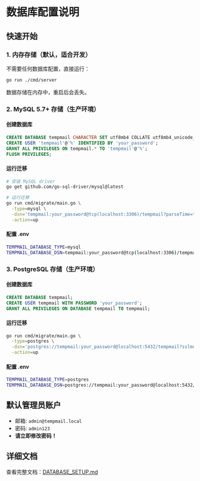 # 数据库配置说明

## 快速开始

### 1. 内存存储（默认，适合开发）

不需要任何数据库配置，直接运行：

```bash
go run ./cmd/server
```

数据存储在内存中，重启后会丢失。

### 2. MySQL 5.7+ 存储（生产环境）

#### 创建数据库
```sql
CREATE DATABASE tempmail CHARACTER SET utf8mb4 COLLATE utf8mb4_unicode_ci;
CREATE USER 'tempmail'@'%' IDENTIFIED BY 'your_password';
GRANT ALL PRIVILEGES ON tempmail.* TO 'tempmail'@'%';
FLUSH PRIVILEGES;
```

#### 运行迁移
```bash
# 安装 MySQL driver
go get github.com/go-sql-driver/mysql@latest

# 运行迁移
go run cmd/migrate/main.go \
  -type=mysql \
  -dsn='tempmail:your_password@tcp(localhost:3306)/tempmail?parseTime=true&charset=utf8mb4' \
  -action=up
```

#### 配置 .env
```bash
TEMPMAIL_DATABASE_TYPE=mysql
TEMPMAIL_DATABASE_DSN=tempmail:your_password@tcp(localhost:3306)/tempmail?parseTime=true&charset=utf8mb4
```

### 3. PostgreSQL 存储（生产环境）

#### 创建数据库
```sql
CREATE DATABASE tempmail;
CREATE USER tempmail WITH PASSWORD 'your_password';
GRANT ALL PRIVILEGES ON DATABASE tempmail TO tempmail;
```

#### 运行迁移
```bash
go run cmd/migrate/main.go \
  -type=postgres \
  -dsn='postgres://tempmail:your_password@localhost:5432/tempmail?sslmode=disable' \
  -action=up
```

#### 配置 .env
```bash
TEMPMAIL_DATABASE_TYPE=postgres
TEMPMAIL_DATABASE_DSN=postgres://tempmail:your_password@localhost:5432/tempmail?sslmode=disable
```

## 默认管理员账户

- 邮箱: `admin@tempmail.local`
- 密码: `admin123`
- **请立即修改密码！**

## 详细文档

查看完整文档：[DATABASE_SETUP.md](DATABASE_SETUP.md)